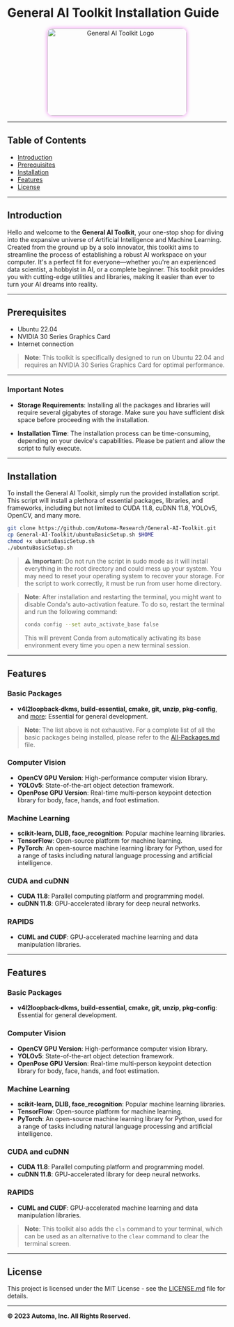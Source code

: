 # General AI Toolkit Installation Guide

<p align="center">
  <img src="https://community.nasscom.in/sites/default/files/styles/960_x_600/public/media/images/learn%20ai.jpg?itok=oxkFTb_W" alt="General AI Toolkit Logo" width="320" height="200" style="border-radius: 12px; box-shadow: 0 0 10px violet;">
</p>

---

## Table of Contents

- [Introduction](#introduction)
- [Prerequisites](#prerequisites)
- [Installation](#installation)
- [Features](#features)
- [License](#license)

---

## Introduction

Hello and welcome to the **General AI Toolkit**, your one-stop shop for diving into the expansive universe of Artificial Intelligence and Machine Learning. Created from the ground up by a solo innovator, this toolkit aims to streamline the process of establishing a robust AI workspace on your computer. It's a perfect fit for everyone—whether you're an experienced data scientist, a hobbyist in AI, or a complete beginner. This toolkit provides you with cutting-edge utilities and libraries, making it easier than ever to turn your AI dreams into reality.

---

## Prerequisites

- Ubuntu 22.04
- NVIDIA 30 Series Graphics Card
- Internet connection

> **Note**: This toolkit is specifically designed to run on Ubuntu 22.04 and requires an NVIDIA 30 Series Graphics Card for optimal performance.

---

### Important Notes

- **Storage Requirements**: Installing all the packages and libraries will require several gigabytes of storage. Make sure you have sufficient disk space before proceeding with the installation.

- **Installation Time**: The installation process can be time-consuming, depending on your device's capabilities. Please be patient and allow the script to fully execute.

---

## Installation

To install the General AI Toolkit, simply run the provided installation script. This script will install a plethora of essential packages, libraries, and frameworks, including but not limited to CUDA 11.8, cuDNN 11.8, YOLOv5, OpenCV, and many more.

```bash
git clone https://github.com/Automa-Research/General-AI-Toolkit.git
cp General-AI-Toolkit/ubuntuBasicSetup.sh $HOME
chmod +x ubuntuBasicSetup.sh
./ubuntuBasicSetup.sh
```
> **⚠️ Important**: Do not run the script in sudo mode as it will install everything in the root directory and could mess up your system. You may need to reset your operating system to recover your storage. For the script to work correctly, it must be run from user home directory.

> **Note**: After installation and restarting the terminal, you might want to disable Conda's auto-activation feature. To do so, restart the terminal and run the following command:
>
> ```bash
> conda config --set auto_activate_base false
> ```
> This will prevent Conda from automatically activating its base environment every time you open a new terminal session.

---

## Features

### Basic Packages

- **v4l2loopback-dkms, build-essential, cmake, git, unzip, pkg-config**, and [more](All-Packages.md): Essential for general development.

> **Note**: The list above is not exhaustive. For a complete list of all the basic packages being installed, please refer to the [All-Packages.md](All-Packages.md) file.

### Computer Vision

- **OpenCV GPU Version**: High-performance computer vision library.
- **YOLOv5**: State-of-the-art object detection framework.
- **OpenPose GPU Version**: Real-time multi-person keypoint detection library for body, face, hands, and foot estimation.

### Machine Learning

- **scikit-learn, DLIB, face_recognition**: Popular machine learning libraries.
- **TensorFlow**: Open-source platform for machine learning.
- **PyTorch**: An open-source machine learning library for Python, used for a range of tasks including natural language processing and artificial intelligence.

### CUDA and cuDNN

- **CUDA 11.8**: Parallel computing platform and programming model.
- **cuDNN 11.8**: GPU-accelerated library for deep neural networks.

### RAPIDS

- **CUML and CUDF**: GPU-accelerated machine learning and data manipulation libraries.

---
## Features

### Basic Packages

- **v4l2loopback-dkms, build-essential, cmake, git, unzip, pkg-config**: Essential for general development.

### Computer Vision

- **OpenCV GPU Version**: High-performance computer vision library.
- **YOLOv5**: State-of-the-art object detection framework.
- **OpenPose GPU Version**: Real-time multi-person keypoint detection library for body, face, hands, and foot estimation.

### Machine Learning

- **scikit-learn, DLIB, face_recognition**: Popular machine learning libraries.
- **TensorFlow**: Open-source platform for machine learning.
- **PyTorch**: An open-source machine learning library for Python, used for a range of tasks including natural language processing and artificial intelligence.

### CUDA and cuDNN

- **CUDA 11.8**: Parallel computing platform and programming model.
- **cuDNN 11.8**: GPU-accelerated library for deep neural networks.

### RAPIDS

- **CUML and CUDF**: GPU-accelerated machine learning and data manipulation libraries.

> **Note**: This toolkit also adds the `cls` command to your terminal, which can be used as an alternative to the `clear` command to clear the terminal screen.

---

## License

This project is licensed under the MIT License - see the [LICENSE.md](LICENSE.md) file for details.

---

**© 2023 Automa, Inc. All Rights Reserved.**

